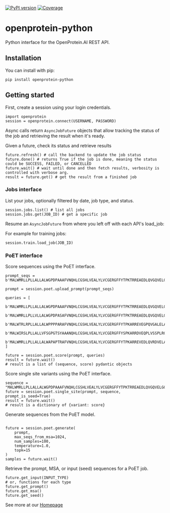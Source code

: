 [![PyPI version](https://badge.fury.io/py/openprotein-python.svg)](https://pypi.org/project/openprotein-python/)
[![Coverage](https://github.com/OpenProteinAI/openprotein-python-private/raw/develop/apidocs/source/coverage.svg)](https://pypi.org/project/openprotein-python/)

# openprotein-python
Python interface for the OpenProtein.AI REST API.

## Installation 

You can install with pip: 

```
pip install openprotein-python
```
## Getting started

First, create a session using your login credentials.
```
import openprotein
session = openprotein.connect(USERNAME, PASSWORD)
```

Async calls return `AsyncJobFuture` objects that allow tracking the status of the job and retrieving the result when it's ready.

Given a future, check its status and retrieve results
```
future.refresh() # call the backend to update the job status
future.done() # returns True if the job is done, meaning the status could be SUCCESS, FAILED, or CANCELLED
future.wait() # wait until done and then fetch results, verbosity is controlled with verbose arg.
result = future.get() # get the result from a finished job
```


### Jobs interface

List your jobs, optionally filtered by date, job type, and status.
```
session.jobs.list() # list all jobs
session.jobs.get(JOB_ID) # get a specific job
```

Resume an `AsyncJobFuture` from where you left off with each API's load_job:

For example for training jobs:

```
session.train.load_job(JOB_ID)
```
### PoET interface

Score sequences using the PoET interface.
```
prompt_seqs = b'MALWMRLLPLLALLALWGPDPAAAFVNQHLCGSHLVEALYLVCGERGFFYTPKTRREAEDLQVGQVELGGGPGAGSLQPLALEGSLQKRGIVEQCCTSICSLYQLENYCN'

prompt = session.poet.upload_prompt(prompt_seqs)
```

```
queries = [
    b'MALWMRLLPLLALLALWGPDPAAAFVNQHLCGSHLVEALYLVCGERGFFYTPKTRREAEDLQVGQVELGGGPGAGSLQPLALEGSLQKRGIVEQCCTSICSLYQLENYCN',
    b'MALWMRLLPLLVLLALWGPDPASAFVNQHLCGSHLVEALYLVCGERGFFYTPKTRREAEDLQVGQVELGGGPGAGSLQPLALEGSLQKRGIVEQCCTSICSLYQLENYCN',
    b'MALWTRLRPLLALLALWPPPPARAFVNQHLCGSHLVEALYLVCGERGFFYTPKARREVEGPQVGALELAGGPGAGGLEGPPQKRGIVEQCCASVCSLYQLENYCN',
    b'MALWIRSLPLLALLVFSGPGTSYAAANQHLCGSHLVEALYLVCGERGFFYSPKARRDVEQPLVSSPLRGEAGVLPFQQEEYEKVKRGIVEQCCHNTCSLYQLENYCN',
    b'MALWMRLLPLLALLALWAPAPTRAFVNQHLCGSHLVEALYLVCGERGFFYTPKARREVEDLQVRDVELAGAPGEGGLQPLALEGALQKRGIVEQCCTSICSLYQLENYCN',
]
```

```
future = session.poet.score(prompt, queries)
result = future.wait()
# result is a list of (sequence, score) pydantic objects
```

Score single site variants using the PoET interface.
```
sequence = "MALWMRLLPLLALLALWGPDPAAAFVNQHLCGSHLVEALYLVCGERGFFYTPKTRREAEDLQVGQVELGGGPGAGSLQPLALEGSLQKRGIVEQCCTSICSLYQLENYCN"
future = session.poet.single_site(prompt, sequence, prompt_is_seed=True) 
result = future.wait()
# result is a dictionary of {variant: score}
```

Generate sequences from the PoET model.
```

future = session.poet.generate(
    prompt,
    max_seqs_from_msa=1024,
    num_samples=100,
    temperature=1.0,
    topk=15
)
samples = future.wait()
```

Retrieve the prompt, MSA, or input (seed) sequences for a PoET job.
```
future.get_input(INPUT_TYPE)
# or, functions for each type
future.get_prompt()
future.get_msa()
future.get_seed()
```

See more at our [Homepage](https://docs.openprotein.ai/)